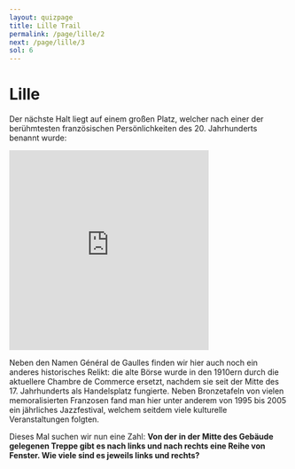 ```yaml
---
layout: quizpage
title: Lille Trail
permalink: /page/lille/2
next: /page/lille/3
sol: 6
---
```


# Lille

Der nächste Halt liegt auf einem großen Platz, welcher nach einer der berühmtesten französischen Persönlichkeiten des
20. Jahrhunderts benannt wurde:

<iframe src="https://www.google.com/maps/embed?pb=!1m17!1m12!1m3!1d1001.3253466367594!2d3.0635959057416975!3d50.636766130986885!2m3!1f0!2f0!3f0!3m2!1i1024!2i768!4f13.1!3m2!1m1!2zNTDCsDM4JzEyLjMiTiAzwrAwMyc0OC45IkU!5e0!3m2!1sfr!2sch!4v1725184467191!5m2!1sfr!2sch" width="360" height="360" style="border:0;" allowfullscreen="" loading="lazy" referrerpolicy="no-referrer-when-downgrade"></iframe>

Neben den Namen Général de Gaulles finden wir hier auch noch ein anderes historisches Relikt: die alte Börse wurde in
den 1910ern durch die aktuellere Chambre de Commerce ersetzt, nachdem sie seit der Mitte des 17. Jahrhunderts als
Handelsplatz fungierte. Neben Bronzetafeln von vielen memoralisierten Franzosen fand man hier unter anderem von 1995 bis
2005 ein jährliches Jazzfestival, welchem seitdem viele kulturelle Veranstaltungen folgten.

Dieses Mal suchen wir nun eine Zahl: **Von der in der Mitte des Gebäude gelegenen Treppe gibt es nach links und nach
rechts eine Reihe von Fenster. Wie viele sind es jeweils links und rechts?**
